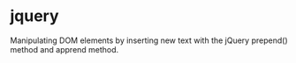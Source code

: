  # jquery
  Manipulating DOM elements by inserting new text with the jQuery prepend() method and apprend method.
